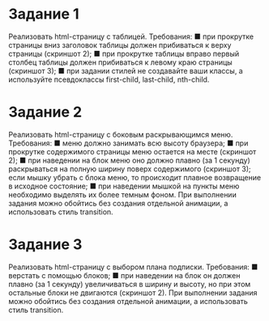 # Задание 1
Реализовать html-страницу с таблицей. 
Требования:
■ при прокрутке страницы вниз заголовок таблицы должен прибиваться к верху страницы (скриншот 2);
■ при прокрутке таблицы вправо первый столбец таблицы должен прибиваться к левому краю страницы (скриншот 3);
■ при задании стилей не создавайте ваши классы, а используйте псевдоклассы first-child, last-child, nth-child.

# Задание 2
Реализовать html-страницу с боковым раскрывающимся меню.
Требования:
■ меню должно занимать всю высоту браузера;
■ при прокрутке содержимого страницы меню остается на месте (скриншот 2);
■ при наведении на блок меню оно должно плавно (за 1 секунду) раскрываться на полную ширину поверх содержимого (скриншот 3); если мышку убрать с блока меню, то происходит плавное возвращение в исходное состояние;
■ при наведении мышкой на пункты меню необходимо выделять их более темным фоном.
При выполнении задания можно обойтись без создания отдельной анимации, а использовать стиль transition.

# Задание 3
Реализовать html-страницу с выбором плана подписки.
Требования:
■ верстать с помощью блоков;
■ при наведении на блок он должен плавно (за 1 секунду) увеличиваться в ширину и высоту, но при этом остальные блоки не двигаются (скриншот 2).
При выполнении задания можно обойтись без создания отдельной анимации, а использовать стиль transition.
